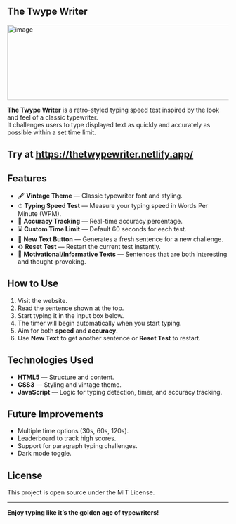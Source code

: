 ## The Twype Writer
<img width="627" height="171" alt="image" src="https://github.com/user-attachments/assets/a7a432b9-5ca2-4d2a-9d89-0c8b9e6c6d07" />


**The Twype Writer** is a retro-styled typing speed test inspired by the look and feel of a classic typewriter.  
It challenges users to type displayed text as quickly and accurately as possible within a set time limit.

## Try at https://thetwypewriter.netlify.app/

## Features
- 🖋 **Vintage Theme** — Classic typewriter font and styling.
- ⏱ **Typing Speed Test** — Measure your typing speed in Words Per Minute (WPM).
- 🎯 **Accuracy Tracking** — Real-time accuracy percentage.
- ⌛ **Custom Time Limit** — Default 60 seconds for each test.
- 🔄 **New Text Button** — Generates a fresh sentence for a new challenge.
- ♻ **Reset Test** — Restart the current test instantly.
- 📜 **Motivational/Informative Texts** — Sentences that are both interesting and thought-provoking.

## How to Use
1. Visit the website.
2. Read the sentence shown at the top.
3. Start typing it in the input box below.
4. The timer will begin automatically when you start typing.
5. Aim for both **speed** and **accuracy**.
6. Use **New Text** to get another sentence or **Reset Test** to restart.

## Technologies Used
- **HTML5** — Structure and content.
- **CSS3** — Styling and vintage theme.
- **JavaScript** — Logic for typing detection, timer, and accuracy tracking.

## Future Improvements
- Multiple time options (30s, 60s, 120s).
- Leaderboard to track high scores.
- Support for paragraph typing challenges.
- Dark mode toggle.

## License
This project is open source under the MIT License.

---
**Enjoy typing like it’s the golden age of typewriters!**

